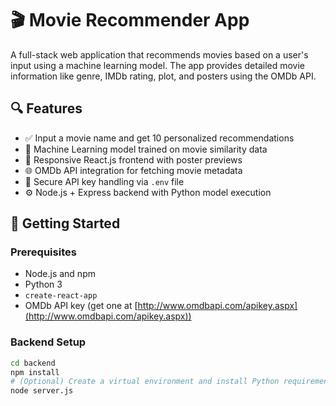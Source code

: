 # 🎬 Movie Recommender App

A full-stack web application that recommends movies based on a user's input using a machine learning model. The app provides detailed movie information like genre, IMDb rating, plot, and posters using the OMDb API.

## 🔍 Features

- ✅ Input a movie name and get 10 personalized recommendations
- 🧠 Machine Learning model trained on movie similarity data
- 🎨 Responsive React.js frontend with poster previews
- 🌐 OMDb API integration for fetching movie metadata
- 🔐 Secure API key handling via `.env` file
- ⚙️ Node.js + Express backend with Python model execution

## 🚀 Getting Started

### Prerequisites

- Node.js and npm
- Python 3
- `create-react-app`
- OMDb API key (get one at [http://www.omdbapi.com/apikey.aspx](http://www.omdbapi.com/apikey.aspx))

### Backend Setup

```bash
cd backend
npm install
# (Optional) Create a virtual environment and install Python requirements
node server.js

